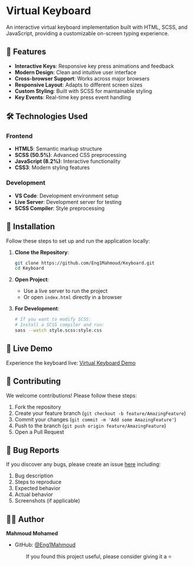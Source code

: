 # Virtual Keyboard

An interactive virtual keyboard implementation built with HTML, SCSS, and JavaScript, providing a customizable on-screen typing experience.

## 🌟 Features
- **Interactive Keys**: Responsive key press animations and feedback
- **Modern Design**: Clean and intuitive user interface
- **Cross-browser Support**: Works across major browsers
- **Responsive Layout**: Adapts to different screen sizes
- **Custom Styling**: Built with SCSS for maintainable styling
- **Key Events**: Real-time key press event handling

## 🛠 Technologies Used

### Frontend
- **HTML5**: Semantic markup structure
- **SCSS (50.5%)**: Advanced CSS preprocessing
- **JavaScript (8.2%)**: Interactive functionality
- **CSS3**: Modern styling features

### Development
- **VS Code**: Development environment setup
- **Live Server**: Development server for testing
- **SCSS Compiler**: Style preprocessing

## 🚀 Installation

Follow these steps to set up and run the application locally:

1. **Clone the Repository**:
   ```bash
   git clone https://github.com/Eng1Mahmoud/Keyboard.git
   cd Keyboard
   ```

2. **Open Project**:
   - Use a live server to run the project
   - Or open `index.html` directly in a browser

3. **For Development**:
   ```bash
   # If you want to modify SCSS:
   # Install a SCSS compiler and run:
   sass --watch style.scss:style.css
   ```

## 🔗 Live Demo

Experience the keyboard live: [Virtual Keyboard Demo](https://eng1mahmoud.github.io/Keyboard/)

## 🤝 Contributing

We welcome contributions! Please follow these steps:

1. Fork the repository
2. Create your feature branch (`git checkout -b feature/AmazingFeature`)
3. Commit your changes (`git commit -m 'Add some AmazingFeature'`)
4. Push to the branch (`git push origin feature/AmazingFeature`)
5. Open a Pull Request


## 🐛 Bug Reports

If you discover any bugs, please create an issue [here](https://github.com/Eng1Mahmoud/Keyboard/issues) including:

1. Bug description
2. Steps to reproduce
3. Expected behavior
4. Actual behavior
5. Screenshots (if applicable)

## 👨‍💻 Author

**Mahmoud Mohamed**
- GitHub: [@Eng1Mahmoud](https://github.com/Eng1Mahmoud)

<div align="center">
  <p>If you found this project useful, please consider giving it a ⭐️</p>
</div>
